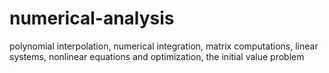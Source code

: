 # numerical-analysis
polynomial interpolation, numerical integration, matrix computations, linear systems, nonlinear equations and optimization, the initial value problem
